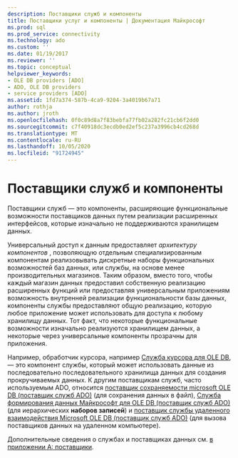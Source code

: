 ```yaml
---
description: Поставщики служб и компоненты
title: Поставщики услуг и компоненты | Документация Майкрософт
ms.prod: sql
ms.prod_service: connectivity
ms.technology: ado
ms.custom: ''
ms.date: 01/19/2017
ms.reviewer: ''
ms.topic: conceptual
helpviewer_keywords:
- OLE DB providers [ADO]
- ADO, OLE DB providers
- service providers [ADO]
ms.assetid: 1fd7a374-587b-4ca9-9204-3a4019b67a71
author: rothja
ms.author: jroth
ms.openlocfilehash: 0f0c89d8a7f83bebfa77fb02a282fc21cb6f2dd0
ms.sourcegitcommit: c7f40918dc3ecdb0ed2ef5c237a3996cb4cd268d
ms.translationtype: MT
ms.contentlocale: ru-RU
ms.lasthandoff: 10/05/2020
ms.locfileid: "91724945"
---
```

# <a name="service-providers-and-components"></a>Поставщики служб и компоненты
Поставщики служб — это компоненты, расширяющие функциональные возможности поставщиков данных путем реализации расширенных интерфейсов, которые изначально не поддерживаются хранилищем данных.  
  
 Универсальный доступ к данным предоставляет *архитектуру компонентов* , позволяющую отдельным специализированным компонентам реализовывать дискретные наборы функциональных возможностей баз данных, или службы, на основе менее производительных магазинов. Таким образом, вместо того, чтобы каждый магазин данных предоставил собственную реализацию расширенных функций или предоставляя универсальным приложениям возможность внутренней реализации функциональности базы данных, компоненты службы предоставляют общую реализацию, которую любое приложение может использовать для доступа к любому хранилищу данных. Тот факт, что некоторые функциональные возможности изначально реализуются хранилищем данных, а некоторые через универсальные компоненты прозрачны для приложения.  
  
 Например, обработчик курсора, например [Служба курсора для OLE DB](/previous-versions/windows/desktop/ms714397(v=vs.85)), — это компонент службы, который может использовать данные из последовательно последовательного хранилища данных для создания прокручиваемых данных. К другим поставщикам служб, часто используемым ADO, относится [поставщик сохраняемости microsoft OLE DB (поставщик служб ADO)](../../../ado/guide/appendixes/microsoft-ole-db-persistence-provider-ado-service-provider.md) (для сохранения данных в файл), [Служба формирования данных Майкрософт для OLE DB (поставщик служб ADO)](../../../ado/guide/appendixes/microsoft-data-shaping-service-for-ole-db-ado-service-provider.md) (для иерархических **наборов записей**) и [поставщик службы удаленного взаимодействия Microsoft OLE DB (поставщик служб ADO)](../../../ado/guide/appendixes/microsoft-ole-db-remoting-provider-ado-service-provider.md) (для вызова поставщиков данных на удаленном компьютере).  
  
 Дополнительные сведения о службах и поставщиках данных см. [в приложении A: поставщики](../../../ado/guide/appendixes/appendix-a-providers.md).